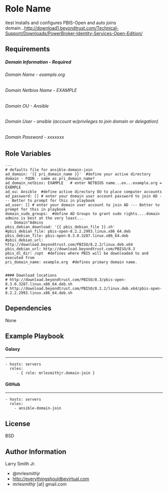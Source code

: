 Role Name
=========
itest
Installs and configures PBIS-Open and auto joins domain...http://download1.beyondtrust.com/Technical-Support/Downloads/PowerBroker-Identity-Services-Open-Edition/

Requirements
------------

##### Domain Information - Required
###### Domain Name - example.org
###### Domain Netbios Name - EXAMPLE
###### Domain OU - Ansible
###### Domain User - ansible (account w/privileges to join domain or delegation)
###### Domain Password - xxxxxxx

Role Variables
--------------

````
---
# defaults file for ansible-domain-join
ad_domain: '{{ pri_domain_name }}'  #define your active directory domain - FQDN - same as pri_domain_name?
ad_domain_netbios: EXAMPLE   # enter NETBIOS name...ex...example.org = EXAMPLE
ad_ou: Ansible  #define active directory OU to place computer accounts
ad_password: [] # enter your domain user account password to join AD --- Better to prompt for this in playbook
ad_user: [] # enter your domain user account to join AD --- Better to prompt for this in playbook
domain_sudo_groups:  #define AD Groups to grant sudo rights....domain admins is best at the very least...
  - Domain^Admins
pbis_debian_download: '{{ pbis_debian_file }}.sh'
#pbis_debian_file: pbis-open-8.2.2.2993.linux.x86_64.deb
pbis_debian_file: pbis-open-8.3.0.3287.linux.x86_64.deb
#pbis_debian_url: http://download.beyondtrust.com/PBISO/8.2.2/linux.deb.x64
pbis_debian_url: http://download.beyondtrust.com/PBISO/8.3
pbis_dl_dir: /opt  #defines where PBIS will be downloaded to and executed from
pri_domain_name: example.org  #defines primary domain name.


#### Download locations
# http://download.beyondtrust.com/PBISO/8.3/pbis-open-8.3.0.3287.linux.x86_64.deb.sh
# http://download.beyondtrust.com/PBISO/8.2.2/linux.deb.x64/pbis-open-8.2.2.2993.linux.x86_64.deb.sh
````

Dependencies
------------

None

Example Playbook
----------------
#### Galaxy
-----------
    - hosts: servers
      roles:
         - { role: mrlesmithjr.domain-join }
#### GitHub
-----------
    - hosts: servers
      roles:
        - ansible-domain-join

License
-------

BSD

Author Information
------------------

Larry Smith Jr.
- @mrlesmithjr
- http://everythingshouldbevirtual.com
- mrlesmithjr [at] gmail.com
